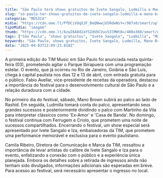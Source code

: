 ```yaml
---
title: "São Paulo terá shows gratuitos de Ivete Sangalo, Ludmilla e Mano Brown"
slug: "so-paulo-ter-shows-gratuitos-de-ivete-sangalo-ludmilla-e-mano-brown"
categoria: "MÚSICA"
midia: "https://cdn.ome.lt/PfDCiVOq5JF_BeQNwwjUSRdwNsY=/987x0/smart/uploads/conteudo/fotos/Design_sem_nome_-_2025-04-03T183721.134.png"
tipoMidia: "imagem"
thumb: "https://cdn.ome.lt/AzwI6A8d2aYSZdVbCVuvS3lMWt8=/480x360/smart/extras/conteudos/Design_sem_nome_-_2025-04-03T183721.134.png"
tags: ["São Paulo", "shows gratuitos", "Ivete Sangalo", "Ludmilla", "Mano Brown", "TIM Music", "festival de música", "Parque Ibirapuera"]
keywords: "São Paulo, shows gratuitos, Ivete Sangalo, Ludmilla, Mano Brown, TIM Music, festival de música, Parque Ibirapuera"
data: "2025-04-03T22:09:23.818Z"
---
```


A primeira edição do TIM Music em São Paulo foi anunciada nesta quinta-feira (03), prometendo agitar o Parque Ibirapuera com uma programação estelar. O evento, que já ocorreu no Rio de Janeiro, Goiânia e São Luís, chega à capital paulista nos dias 12 e 13 de abril, com entrada gratuita para o público. Fabio Avellar, vice-presidente de receitas da operadora, destacou a importância do festival para o desenvolvimento cultural de São Paulo e a relação duradoura com a cidade.

No primeiro dia do festival, sábado, Mano Brown subirá ao palco ao lado de Rashid. Em seguida, Ludmilla tomará conta do palco, apresentando seus grandes sucessos e posteriormente dividindo o palco com Martinho da Vila para interpretar clássicos como 'Ex-Amor' e 'Casa de Banda'. No domingo, o festival continua com Ferrugem e Criolo, que prometem uma noite de sucessos compartilhados. Encerrando o festival, um show especial será apresentado por Ivete Sangalo e Iza, embaixadoras da TIM, que prometem uma performance memorável e exclusiva para o evento paulistano.

Camila Ribeiro, Diretora de Comunicação e Marca da TIM, ressaltou a importância de levar artistas do calibre de Ivete Sangalo e Iza para o evento, enfatizando a conexão com o público e a experiência única planejada. Embora os detalhes sobre a retirada de ingressos ainda não tenham sido divulgados, informações adicionais são esperadas em breve. Para acesso ao festival, será necessário apresentar o ingresso no local.